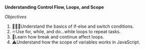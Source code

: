 **Understanding Control Flow, Loops, and Scope**

*Objectives*
1.	🧑🏻‍💻Understand the basics of if-else and switch conditions.
2.	♾️Use for, while, and do...while loops to repeat tasks.
3.	🚥Learn how break and continue affect loops.
4.	⚠️Understand how the scope of variables works in JavaScript.

